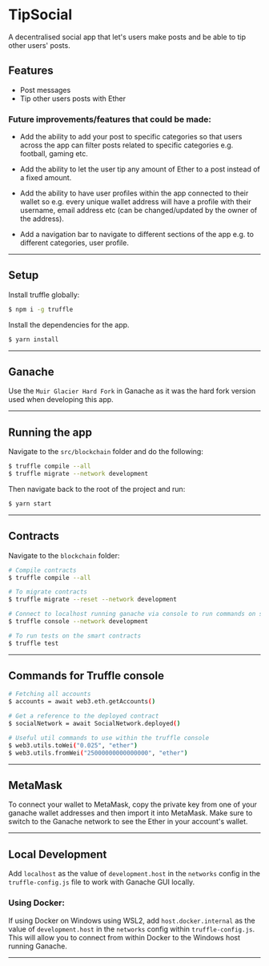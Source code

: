 # TipSocial

A decentralised social app that let's users make posts and be able to tip other users' posts.

## Features

- Post messages
- Tip other users posts with Ether

### Future improvements/features that could be made:

- Add the ability to add your post to specific categories so that users across the app can filter posts related to specific categories e.g. football, gaming etc.

- Add the ability to let the user tip any amount of Ether to a post instead of a fixed amount.

- Add the ability to have user profiles within the app connected to their wallet so e.g. every unique wallet address will have a profile with their username, email address etc (can be changed/updated by the owner of the address).

- Add a navigation bar to navigate to different sections of the app e.g. to different categories, user profile.

---

## Setup

Install truffle globally:

```bash
$ npm i -g truffle
```

Install the dependencies for the app.

```bash
$ yarn install
```

---

## Ganache

Use the `Muir Glacier Hard Fork` in Ganache as it was the hard fork version used when developing this app.

---

## Running the app

Navigate to the `src/blockchain` folder and do the following:

```bash
$ truffle compile --all
$ truffle migrate --network development
```

Then navigate back to the root of the project and run:

```bash
$ yarn start
```

---

## Contracts

Navigate to the `blockchain` folder:

```bash
# Compile contracts
$ truffle compile --all

# To migrate contracts
$ truffle migrate --reset --network development

# Connect to localhost running ganache via console to run commands on smart contracts
$ truffle console --network development

# To run tests on the smart contracts
$ truffle test
```

---

## Commands for Truffle console

```bash
# Fetching all accounts
$ accounts = await web3.eth.getAccounts()

# Get a reference to the deployed contract
$ socialNetwork = await SocialNetwork.deployed()

# Useful util commands to use within the truffle console
$ web3.utils.toWei("0.025", "ether")
$ web3.utils.fromWei("25000000000000000", "ether")
```

---

## MetaMask

To connect your wallet to MetaMask, copy the private key from one of your ganache wallet addresses and then import it into MetaMask. Make sure to switch to the Ganache network to see the Ether in your account's wallet.

---

## Local Development

Add `localhost` as the value of `development.host` in the `networks` config in the `truffle-config.js` file to work with Ganache GUI locally.

### Using Docker:

If using Docker on Windows using WSL2, add `host.docker.internal` as the value of `development.host` in the `networks` config within `truffle-config.js`. This will allow you to connect from within Docker to the Windows host running Ganache.

---
